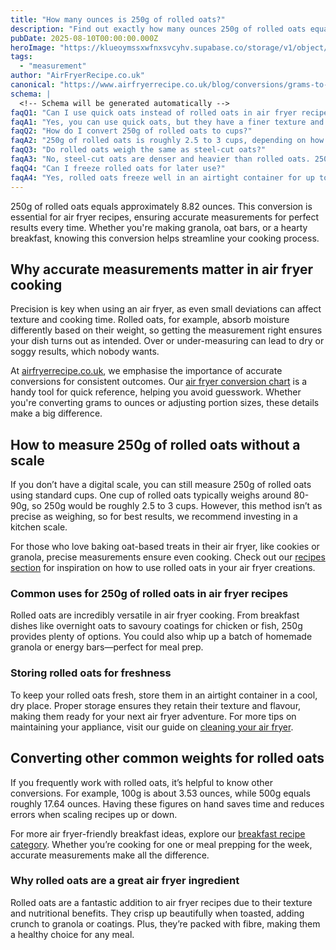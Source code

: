 ```yaml
---
title: "How many ounces is 250g of rolled oats?"
description: "Find out exactly how many ounces 250g of rolled oats equals for perfect air fryer recipes every time."
pubDate: 2025-08-10T00:00:00.000Z
heroImage: "https://klueoymssxwfnxsvcyhv.supabase.co/storage/v1/object/public/Shmucket/how-many-ounces-is-250g-rolled-oats.webp"
tags:
  - "measurement"
author: "AirFryerRecipe.co.uk"
canonical: "https://www.airfryerrecipe.co.uk/blog/conversions/grams-to-ounces/how-many-ounces-is-250g-rolled-oats"
schema: |
  <!-- Schema will be generated automatically -->
faqQ1: "Can I use quick oats instead of rolled oats in air fryer recipes?"
faqA1: "Yes, you can use quick oats, but they have a finer texture and cook faster. Rolled oats provide better crunch and structure, especially for granola or coatings. Adjust cooking times slightly if substituting."
faqQ2: "How do I convert 250g of rolled oats to cups?"
faqA2: "250g of rolled oats is roughly 2.5 to 3 cups, depending on how tightly packed they are. For accuracy, we recommend using a kitchen scale, especially for baking recipes in the air fryer."
faqQ3: "Do rolled oats weigh the same as steel-cut oats?"
faqA3: "No, steel-cut oats are denser and heavier than rolled oats. 250g of steel-cut oats will take up less volume, so always weigh them for precise measurements in air fryer recipes."
faqQ4: "Can I freeze rolled oats for later use?"
faqA4: "Yes, rolled oats freeze well in an airtight container for up to 6 months. Thaw them before using in air fryer recipes to ensure even cooking and texture. Freezing is great for bulk storage."
---
```

<p>250g of rolled oats equals approximately 8.82 ounces. This conversion is essential for air fryer recipes, ensuring accurate measurements for perfect results every time. Whether you're making granola, oat bars, or a hearty breakfast, knowing this conversion helps streamline your cooking process.</p>  

<h2>Why accurate measurements matter in air fryer cooking</h2>  
<p>Precision is key when using an air fryer, as even small deviations can affect texture and cooking time. Rolled oats, for example, absorb moisture differently based on their weight, so getting the measurement right ensures your dish turns out as intended. Over or under-measuring can lead to dry or soggy results, which nobody wants.</p>  
<p>At <a href=https://www.airfryerrecipe.co.uk>airfryerrecipe.co.uk</a>, we emphasise the importance of accurate conversions for consistent outcomes. Our <a href=https://www.airfryerrecipe.co.uk/air-fryer-conversion-chart>air fryer conversion chart</a> is a handy tool for quick reference, helping you avoid guesswork. Whether you're converting grams to ounces or adjusting portion sizes, these details make a big difference.</p>  

<h2>How to measure 250g of rolled oats without a scale</h2>  
<p>If you don’t have a digital scale, you can still measure 250g of rolled oats using standard cups. One cup of rolled oats typically weighs around 80-90g, so 250g would be roughly 2.5 to 3 cups. However, this method isn’t as precise as weighing, so for best results, we recommend investing in a kitchen scale.</p>  
<p>For those who love baking oat-based treats in their air fryer, like cookies or granola, precise measurements ensure even cooking. Check out our <a href=https://www.airfryerrecipe.co.uk/recipes>recipes section</a> for inspiration on how to use rolled oats in your air fryer creations.</p>  

<h3>Common uses for 250g of rolled oats in air fryer recipes</h3>  
<p>Rolled oats are incredibly versatile in air fryer cooking. From breakfast dishes like overnight oats to savoury coatings for chicken or fish, 250g provides plenty of options. You could also whip up a batch of homemade granola or energy bars—perfect for meal prep.</p>  

<h3>Storing rolled oats for freshness</h3>  
<p>To keep your rolled oats fresh, store them in an airtight container in a cool, dry place. Proper storage ensures they retain their texture and flavour, making them ready for your next air fryer adventure. For more tips on maintaining your appliance, visit our guide on <a href=https://www.airfryerrecipe.co.uk/air-fryer-cleaner>cleaning your air fryer</a>.</p>  

<h2>Converting other common weights for rolled oats</h2>  
<p>If you frequently work with rolled oats, it’s helpful to know other conversions. For example, 100g is about 3.53 ounces, while 500g equals roughly 17.64 ounces. Having these figures on hand saves time and reduces errors when scaling recipes up or down.</p>  
<p>For more air fryer-friendly breakfast ideas, explore our <a href=https://www.airfryerrecipe.co.uk/recipe-category/breakfast>breakfast recipe category</a>. Whether you’re cooking for one or meal prepping for the week, accurate measurements make all the difference.</p>  

<h3>Why rolled oats are a great air fryer ingredient</h3>  
<p>Rolled oats are a fantastic addition to air fryer recipes due to their texture and nutritional benefits. They crisp up beautifully when toasted, adding crunch to granola or coatings. Plus, they’re packed with fibre, making them a healthy choice for any meal.</p>
